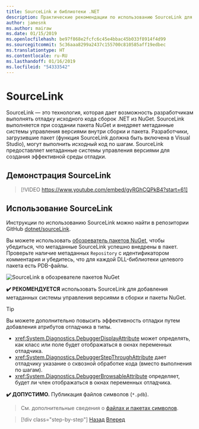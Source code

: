 ```yaml
---
title: SourceLink и библиотеки .NET
description: Практические рекомендации по использованию SourceLink для повышения эффективности отладки для библиотек .NET.
author: jamesnk
ms.author: mairaw
ms.date: 01/15/2019
ms.openlocfilehash: be97f868e2fcfc6c45e4bbac45b033f8914f4d99
ms.sourcegitcommit: 5c36aaa8299a2437c155700c810585aff19edbec
ms.translationtype: HT
ms.contentlocale: ru-RU
ms.lasthandoff: 01/16/2019
ms.locfileid: "54333542"
---
```

# <a name="sourcelink"></a>SourceLink

SourceLink — это технология, которая дает возможность разработчикам выполнять отладку исходного кода сборок .NET из NuGet. SourceLink выполняется при создании пакета NuGet и внедряет метаданные системы управления версиями внутри сборки и пакета. Разработчики, загрузившие пакет (функция SourceLink должна быть включена в Visual Studio), могут выполнить исходный код по шагам. SourceLink предоставляет метаданные системы управления версиями для создания эффективной среды отладки.

## <a name="sourcelink-demo"></a>Демонстрация SourceLink

> [!VIDEO https://www.youtube.com/embed/gyRGhCQPkB4?start=61]

## <a name="using-sourcelink"></a>Использование SourceLink

Инструкции по использованию SourceLink можно найти в репозитории GitHub [dotnet/sourceLink](https://github.com/dotnet/sourcelink/blob/master/README.md).

Вы можете использовать [обозреватель пакетов NuGet](https://github.com/NuGetPackageExplorer/NuGetPackageExplorer), чтобы убедиться, что метаданные SourceLink успешно внедрены в пакет. Проверьте наличие метаданных `Repository` с идентификатором комментария и убедитесь, что для каждой DLL-библиотеки целевого пакета есть PDB-файлы.

![SourceLink в обозревателе пакетов NuGet](./media/sourcelink/nuget-package-explorer-sourcelink.png "SourceLink in NuGet Package Explorer")

**✔️ РЕКОМЕНДУЕТСЯ** использовать SourceLink для добавления метаданных системы управления версиями в сборки и пакеты NuGet.

> [!TIP]
> Вы можете дополнительно повысить эффективность отладки путем добавления атрибутов отладчика в типы.
> * <xref:System.Diagnostics.DebuggerDisplayAttribute> может определять, как класс или поле будет отображаться в окнах переменных отладчика.
> * <xref:System.Diagnostics.DebuggerStepThroughAttribute> дает отладчику указание о сквозной обработке кода (вместо выполнения по шагам).
> * <xref:System.Diagnostics.DebuggerBrowsableAttribute> определяет, будет ли член отображаться в окнах переменных отладчика.

**✔️ ДОПУСТИМО.** Публикация файлов символов (`*.pdb`).

> См. дополнительные сведения о [файлах и пакетах символов](./nuget.md#symbol-packages).

>[!div class="step-by-step"]
>[Назад](dependencies.md)
>[Вперед](publish-nuget-package.md)
